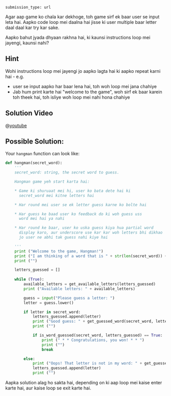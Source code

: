 ```ngMeta
submission_type: url
```
Agar aap game ko chala kar dekhoge, toh game sirf ek baar user se input leta hai. Aapko code loop mei daalna hai jisse ki user multiple baar letter daal daal kar try kar sake.

Aapko bahut jyada dhyaan rakhna hai, ki kaunsi instructions loop mei jayengi, kaunsi nahi? 

## Hint
Wohi instructions loop mei jayengi jo aapko lagta hai ki aapko repeat karni hai - e.g. 
- user se input aapko har baar lena hai, toh woh loop mei jana chahiye
- Jab hum print karte hai "welcome to the game", woh sirf ek baar karein toh theek hai, toh isliye woh loop mei nahi hona chahiye

## Solution Video

@[youtube](https://www.youtube.com/watch?v=SZGo7oa8vsc)

## Possible Solution:
Your `hangman` function can look like:

```python
def hangman(secret_word):
    '''
    secret_word: string, the secret word to guess.

    Hangman game yeh start karta hai:

    * Game ki shuruaat mei hi, user ko bata dete hai ki
      secret_word mei kitne letters hai

    * Har round mei user se ek letter guess karne ko bolte hai

    * Har guess ke baad user ko feedback do ki woh guess uss
      word mei hai ya nahi

    * Har round ke baar, user ko uska guess kiya hua partial word
      display karo, aur underscore use kar kar woh letters bhi dikhao
      jo user ne abhi tak guess nahi kiye hai

    '''
    print ("Welcome to the game, Hangman!")
    print ("I am thinking of a word that is " + str(len(secret_word)) + " letters long.")
    print ("")

    letters_guessed = []
    
    while (True):
        available_letters = get_available_letters(letters_guessed)
        print ("Available letters: " + available_letters)

        guess = input("Please guess a letter: ")
        letter = guess.lower()

        if letter in secret_word:
            letters_guessed.append(letter)
            print ("Good guess: " + get_guessed_word(secret_word, letters_guessed))
            print ("")

            if is_word_guessed(secret_word, letters_guessed) == True:
                print (" * * Congratulations, you won! * * ")
                print ("")
                break

        else:
            print ("Oops! That letter is not in my word: " + get_guessed_word(secret_word,letters_guessed))
            letters_guessed.append(letter)
            print ("")
```

Aapka solution alag ho sakta hai, depending on ki aap loop mei kaise enter karte hai, aur kaise loop se exit karte hai.
